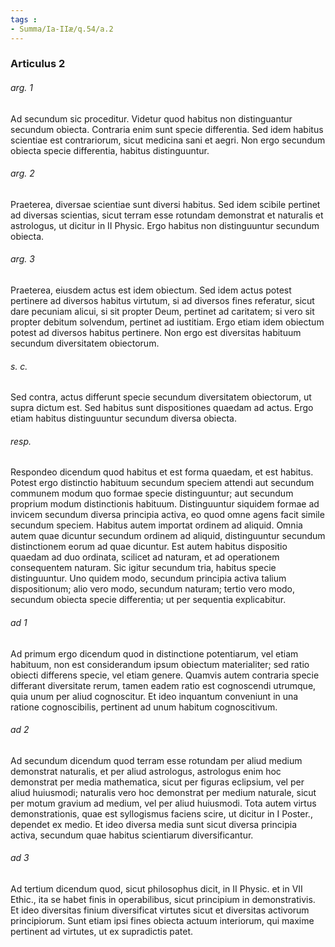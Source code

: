 ```yaml
---
tags : 
- Summa/Ia-IIæ/q.54/a.2
---
```


### Articulus 2

###### arg. 1
Ad secundum sic proceditur. Videtur quod habitus non distinguantur secundum obiecta. Contraria enim sunt specie differentia. Sed idem habitus scientiae est contrariorum, sicut medicina sani et aegri. Non ergo secundum obiecta specie differentia, habitus distinguuntur.

###### arg. 2
Praeterea, diversae scientiae sunt diversi habitus. Sed idem scibile pertinet ad diversas scientias, sicut terram esse rotundam demonstrat et naturalis et astrologus, ut dicitur in II Physic. Ergo habitus non distinguuntur secundum obiecta.

###### arg. 3
Praeterea, eiusdem actus est idem obiectum. Sed idem actus potest pertinere ad diversos habitus virtutum, si ad diversos fines referatur, sicut dare pecuniam alicui, si sit propter Deum, pertinet ad caritatem; si vero sit propter debitum solvendum, pertinet ad iustitiam. Ergo etiam idem obiectum potest ad diversos habitus pertinere. Non ergo est diversitas habituum secundum diversitatem obiectorum.

###### s. c.
Sed contra, actus differunt specie secundum diversitatem obiectorum, ut supra dictum est. Sed habitus sunt dispositiones quaedam ad actus. Ergo etiam habitus distinguuntur secundum diversa obiecta.

###### resp.
Respondeo dicendum quod habitus et est forma quaedam, et est habitus. Potest ergo distinctio habituum secundum speciem attendi aut secundum communem modum quo formae specie distinguuntur; aut secundum proprium modum distinctionis habituum. Distinguuntur siquidem formae ad invicem secundum diversa principia activa, eo quod omne agens facit simile secundum speciem. Habitus autem importat ordinem ad aliquid. Omnia autem quae dicuntur secundum ordinem ad aliquid, distinguuntur secundum distinctionem eorum ad quae dicuntur. Est autem habitus dispositio quaedam ad duo ordinata, scilicet ad naturam, et ad operationem consequentem naturam. Sic igitur secundum tria, habitus specie distinguuntur. Uno quidem modo, secundum principia activa talium dispositionum; alio vero modo, secundum naturam; tertio vero modo, secundum obiecta specie differentia; ut per sequentia explicabitur.

###### ad 1
Ad primum ergo dicendum quod in distinctione potentiarum, vel etiam habituum, non est considerandum ipsum obiectum materialiter; sed ratio obiecti differens specie, vel etiam genere. Quamvis autem contraria specie differant diversitate rerum, tamen eadem ratio est cognoscendi utrumque, quia unum per aliud cognoscitur. Et ideo inquantum conveniunt in una ratione cognoscibilis, pertinent ad unum habitum cognoscitivum.

###### ad 2
Ad secundum dicendum quod terram esse rotundam per aliud medium demonstrat naturalis, et per aliud astrologus, astrologus enim hoc demonstrat per media mathematica, sicut per figuras eclipsium, vel per aliud huiusmodi; naturalis vero hoc demonstrat per medium naturale, sicut per motum gravium ad medium, vel per aliud huiusmodi. Tota autem virtus demonstrationis, quae est syllogismus faciens scire, ut dicitur in I Poster., dependet ex medio. Et ideo diversa media sunt sicut diversa principia activa, secundum quae habitus scientiarum diversificantur.

###### ad 3
Ad tertium dicendum quod, sicut philosophus dicit, in II Physic. et in VII Ethic., ita se habet finis in operabilibus, sicut principium in demonstrativis. Et ideo diversitas finium diversificat virtutes sicut et diversitas activorum principiorum. Sunt etiam ipsi fines obiecta actuum interiorum, qui maxime pertinent ad virtutes, ut ex supradictis patet.

